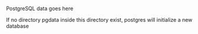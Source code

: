 PostgreSQL data goes here

If no directory pgdata inside this directory exist, postgres will initialize a new database
